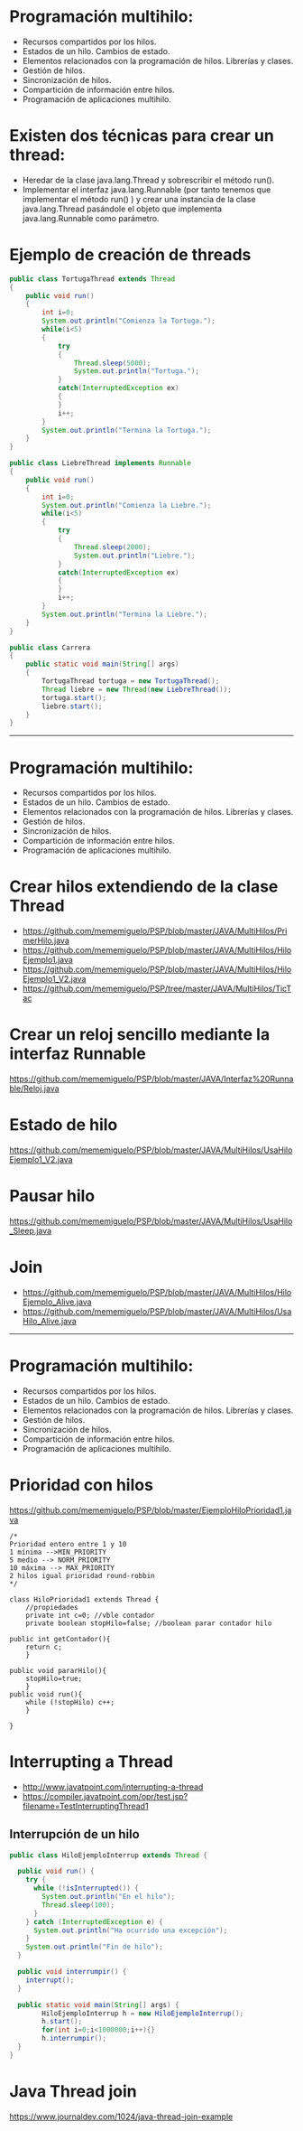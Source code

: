 # Programación multihilo:
 -	Recursos compartidos por los hilos.
 -	Estados de un hilo. Cambios de estado.
 -	Elementos relacionados con la programación de hilos. Librerías y clases.
 -	Gestión de hilos.
 -	Sincronización de hilos.
 -	Compartición de información entre hilos.
 -	Programación de aplicaciones multihilo.

# Existen dos técnicas para crear un thread:
- Heredar de la clase java.lang.Thread y sobrescribir el método run().
- Implementar el interfaz java.lang.Runnable (por tanto tenemos que implementar el método run() ) y crear una instancia de la clase java.lang.Thread pasándole el objeto que implementa java.lang.Runnable como parámetro.

# Ejemplo de creación de threads
```Java
public class TortugaThread extends Thread 
{
	public void run()
	{
		int i=0;
		System.out.println("Comienza la Tortuga.");
		while(i<5)
		{
			try
			{
				Thread.sleep(5000);
				System.out.println("Tortuga.");
			}
			catch(InterruptedException ex) 
			{
			}
			i++;
		}
		System.out.println("Termina la Tortuga.");
	}
}
```

```Java
public class LiebreThread implements Runnable
{
	public void run()
	{
		int i=0;
		System.out.println("Comienza la Liebre.");
		while(i<5)
		{
			try
			{
				Thread.sleep(2000);
				System.out.println("Liebre.");
			}
			catch(InterruptedException ex)
			{
			}
			i++;
		}
		System.out.println("Termina la Liebre.");
	}
}
```
```Java
public class Carrera
{
	public static void main(String[] args)
	{
		TortugaThread tortuga = new TortugaThread();
		Thread liebre = new Thread(new LiebreThread());
		tortuga.start();
		liebre.start();
	}
}
```

----------------

# Programación multihilo:
 -	Recursos compartidos por los hilos.
 -	Estados de un hilo. Cambios de estado.
 -	Elementos relacionados con la programación de hilos. Librerías y clases.
 -	Gestión de hilos.
 -	Sincronización de hilos.
 -	Compartición de información entre hilos.
 -	Programación de aplicaciones multihilo.

# Crear hilos extendiendo de la clase Thread
* https://github.com/mememiguelo/PSP/blob/master/JAVA/MultiHilos/PrimerHilo.java
* https://github.com/mememiguelo/PSP/blob/master/JAVA/MultiHilos/HiloEjemplo1.java
* https://github.com/mememiguelo/PSP/blob/master/JAVA/MultiHilos/HiloEjemplo1_V2.java
* https://github.com/mememiguelo/PSP/tree/master/JAVA/MultiHilos/TicTac

# Crear un reloj sencillo mediante la interfaz Runnable
https://github.com/mememiguelo/PSP/blob/master/JAVA/Interfaz%20Runnable/Reloj.java

# Estado de hilo
https://github.com/mememiguelo/PSP/blob/master/JAVA/MultiHilos/UsaHiloEjemplo1_V2.java

# Pausar hilo
https://github.com/mememiguelo/PSP/blob/master/JAVA/MultiHilos/UsaHilo_Sleep.java

# Join
* https://github.com/mememiguelo/PSP/blob/master/JAVA/MultiHilos/HiloEjemplo_Alive.java
* https://github.com/mememiguelo/PSP/blob/master/JAVA/MultiHilos/UsaHilo_Alive.java

----------------

# Programación multihilo:
 -	Recursos compartidos por los hilos.
 -	Estados de un hilo. Cambios de estado.
 -	Elementos relacionados con la programación de hilos. Librerías y clases.
 -	Gestión de hilos.
 -	Sincronización de hilos.
 -	Compartición de información entre hilos.
 -	Programación de aplicaciones multihilo.

# Prioridad con hilos
https://github.com/mememiguelo/PSP/blob/master/EjemploHiloPrioridad1.java
```Javaç
/*
Prioridad entero entre 1 y 10
1 mínima -->MIN_PRIORITY
5 medio --> NORM_PRIORITY
10 máxima --> MAX_PRIORITY
2 hilos igual prioridad round-robbin
*/

class HiloPrioridad1 extends Thread {
	//propiedades	
	private int c=0; //vble contador
	private boolean stopHilo=false; //boolean parar contador hilo

public int getContador(){
	return c;
	}

public void pararHilo(){
	stopHilo=true;
	}
public void run(){
	while (!stopHilo) c++;
	}

}
```

# Interrupting a Thread
* http://www.javatpoint.com/interrupting-a-thread
* https://compiler.javatpoint.com/opr/test.jsp?filename=TestInterruptingThread1

## Interrupción de un hilo
```Java
public class HiloEjemploInterrup extends Thread {

  public void run() {
    try {
      while (!isInterrupted()) {
        System.out.println("En el hilo");
        Thread.sleep(100);
      }
    } catch (InterruptedException e) {
      System.out.println("Ha ocurrido una excepción");
    }
    System.out.println("Fin de hilo");
  }

  public void interrumpir() {
    interrupt();
  }

  public static void main(String[] args) {
    	HiloEjemploInterrup h = new HiloEjemploInterrup();
    	h.start();
    	for(int i=0;i<1000000;i++){}
    	h.interrumpir();
  }
}
```

# Java Thread join
https://www.journaldev.com/1024/java-thread-join-example
